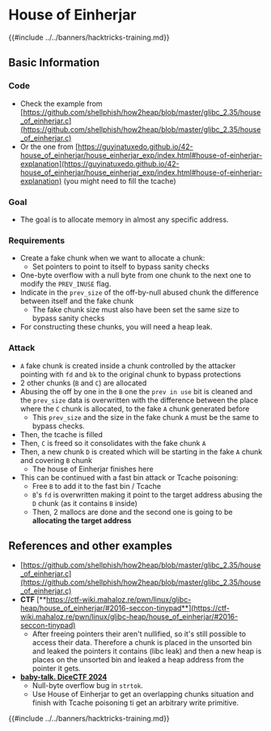# House of Einherjar

{{#include ../../banners/hacktricks-training.md}}

## Basic Information

### Code

- Check the example from [https://github.com/shellphish/how2heap/blob/master/glibc_2.35/house_of_einherjar.c](https://github.com/shellphish/how2heap/blob/master/glibc_2.35/house_of_einherjar.c)
- Or the one from [https://guyinatuxedo.github.io/42-house_of_einherjar/house_einherjar_exp/index.html#house-of-einherjar-explanation](https://guyinatuxedo.github.io/42-house_of_einherjar/house_einherjar_exp/index.html#house-of-einherjar-explanation) (you might need to fill the tcache)

### Goal

- The goal is to allocate memory in almost any specific address.

### Requirements

- Create a fake chunk when we want to allocate a chunk:
  - Set pointers to point to itself to bypass sanity checks
- One-byte overflow with a null byte from one chunk to the next one to modify the `PREV_INUSE` flag.
- Indicate in the `prev_size` of the off-by-null abused chunk the difference between itself and the fake chunk
  - The fake chunk size must also have been set the same size to bypass sanity checks
- For constructing these chunks, you will need a heap leak.

### Attack

- `A` fake chunk is created inside a chunk controlled by the attacker pointing with `fd` and `bk` to the original chunk to bypass protections
- 2 other chunks (`B` and `C`) are allocated
- Abusing the off by one in the `B` one the `prev in use` bit is cleaned and the `prev_size` data is overwritten with the difference between the place where the `C` chunk is allocated, to the fake `A` chunk generated before
  - This `prev_size` and the size in the fake chunk `A` must be the same to bypass checks.
- Then, the tcache is filled
- Then, `C` is freed so it consolidates with the fake chunk `A`
- Then, a new chunk `D` is created which will be starting in the fake `A` chunk and covering `B` chunk
  - The house of Einherjar finishes here
- This can be continued with a fast bin attack or Tcache poisoning:
  - Free `B` to add it to the fast bin / Tcache
  - `B`'s `fd` is overwritten making it point to the target address abusing the `D` chunk (as it contains `B` inside)&#x20;
  - Then, 2 mallocs are done and the second one is going to be **allocating the target address**

## References and other examples

- [https://github.com/shellphish/how2heap/blob/master/glibc_2.35/house_of_einherjar.c](https://github.com/shellphish/how2heap/blob/master/glibc_2.35/house_of_einherjar.c)
- **CTF** [**https://ctf-wiki.mahaloz.re/pwn/linux/glibc-heap/house_of_einherjar/#2016-seccon-tinypad**](https://ctf-wiki.mahaloz.re/pwn/linux/glibc-heap/house_of_einherjar/#2016-seccon-tinypad)
  - After freeing pointers their aren't nullified, so it's still possible to access their data. Therefore a chunk is placed in the unsorted bin and leaked the pointers it contains (libc leak) and then a new heap is places on the unsorted bin and leaked a heap address from the pointer it gets.
- [**baby-talk. DiceCTF 2024**](https://7rocky.github.io/en/ctf/other/dicectf/baby-talk/)
  - Null-byte overflow bug in `strtok`.
  - Use House of Einherjar to get an overlapping chunks situation and finish with Tcache poisoning ti get an arbitrary write primitive.

{{#include ../../banners/hacktricks-training.md}}



